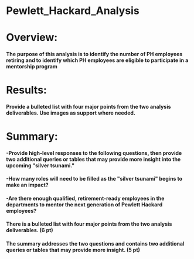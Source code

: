 # Pewlett_Hackard_Analysis

# Overview: 
#### The purpose of this analysis is to identify the number of PH employees retiring and to identify which PH employees are eligible to participate in a mentorship program
# Results: 
#### Provide a bulleted list with four major points from the two analysis deliverables. Use images as support where needed.
# Summary: 
#### -Provide high-level responses to the following questions, then provide two additional queries or tables that may provide more insight into the upcoming "silver tsunami."
#### -How many roles will need to be filled as the "silver tsunami" begins to make an impact?
#### -Are there enough qualified, retirement-ready employees in the departments to mentor the next generation of Pewlett Hackard employees?
#### There is a bulleted list with four major points from the two analysis deliverables. (6 pt)
#### The summary addresses the two questions and contains two additional queries or tables that may provide more insight. (5 pt)






